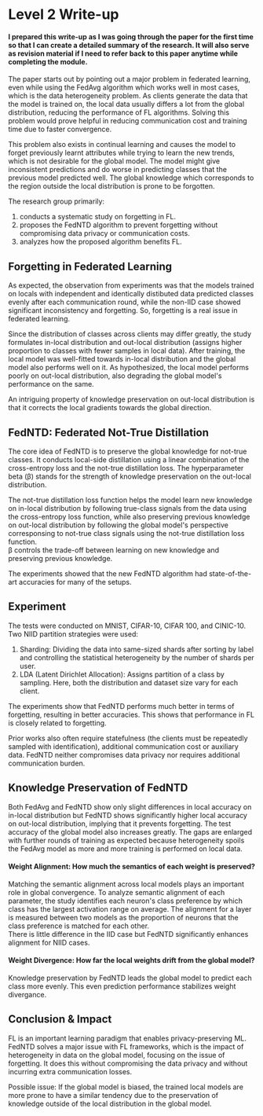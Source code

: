 # Level 2 Write-up

#### I prepared this write-up as I was going through the paper for the first time so that I can create a detailed summary of the research. It will also serve as revision material if I need to refer back to this paper anytime while completing the module.

The paper starts out by pointing out a major problem in federated learning, even while using the FedAvg algorithm which works well in most cases, which is the data heterogeneity problem. As clients generate the data that the model is trained on, the local data usually differs a lot from the global distribution, reducing the performance of FL algorithms. Solving this problem would prove helpful in reducing communication cost and training time due to faster convergence.  

This problem also exists in continual learning and causes the model to forget previously learnt attributes while trying to learn the new trends, which is not desirable for the global model. The model might give inconsistent predictions and do worse in predicting classes that the previous model predicted well. The global knowledge which corresponds to the region outside the local distribution is prone to be forgotten.  

The research group primarily:
1. conducts a systematic study on forgetting in FL.
2. proposes the FedNTD algorithm to prevent forgetting without compromising data privacy or communication costs.
3. analyzes how the proposed algorithm benefits FL.

## Forgetting in Federated Learning

As expected, the observation from experiments was that the models trained on locals with independent and identically distibuted data predicted classes evenly after each communication round, while the non-IID case showed significant inconsistency and forgetting. So, forgetting is a real issue in federated learning.  

Since the distribution of classes across clients may differ greatly, the study formulates in-local distribution and out-local distribution (assigns higher proportion to classes with fewer samples in local data). After training, the local model was well-fitted towards in-local distribution and the global model also performs well on it. As hypothesized, the local model performs poorly on out-local distribution, also degrading the global model's performance on the same.  
  
An intriguing property of knowledge preservation on out-local distribution is that it corrects the local
gradients towards the global direction.

## FedNTD: Federated Not-True Distillation

The core idea of FedNTD is to preserve the global knowledge for not-true classes. It conducts local-side distillation using a linear combination of the cross-entropy loss and the not-true distillation loss.
The hyperparameter beta (β) stands for the strength of knowledge preservation on the out-local distribution.  
  
The not-true distillation loss function helps the model learn new knowledge on in-local distribution by following true-class signals from the data using the cross-entropy loss function, while also preserving previous knowledge on out-local distribution by following the global model's perspective corresponsing to not-true class signals using the not-true distillation loss function.  
β controls the trade-off between learning on new knowledge and preserving previous knowledge.  
  
The experiments showed that the new FedNTD algorithm had state-of-the-art accuracies for many of the setups.

## Experiment

The tests were conducted on MNIST, CIFAR-10, CIFAR 100, and CINIC-10.  
Two NIID partition strategies were used:
1. Sharding: Dividing the data into same-sized shards after sorting by label and controlling the statistical heterogeneity by the number of shards per user.
2. LDA (Latent Dirichlet Allocation): Assigns partition of a class by sampling. Here, both the distribution and dataset size vary for each client.  
  
The experiments show that FedNTD performs much better in terms of forgetting, resulting in better accuracies. This shows that performance in FL is closely related to forgetting.

Prior works also often require statefulness (the clients must be repeatedly sampled with identification), additional communication cost or auxiliary data. FedNTD neither compromises data privacy nor requires additional communication burden.  

## Knowledge Preservation of FedNTD

Both FedAvg and FedNTD show only slight differences in local accuracy on in-local distribution but FedNTD shows significantly higher local accuracy on out-local distribution, implying that it prevents forgetting. The test accuracy of the global model also increases greatly. The gaps are enlarged with further rounds of training as expected because heterogeneity spoils the FedAvg model as more and more training is performed on local data.  
  
#### Weight Alignment: How much the semantics of each weight is preserved?  

Matching the semantic alignment across local models plays an important role in global convergence.
To analyze semantic alignment of each parameter, the study identifies each neuron's class preference by which class has the largest activation range on average. The alignment for a layer is measured between two models as the proportion of neurons that the class preference is matched for each other.  
There is little difference in the IID case but FedNTD significantly enhances alignment for NIID cases.

#### Weight Divergence: How far the local weights drift from the global model?

Knowledge preservation by FedNTD leads the global model to predict each class more evenly. This even prediction performance stabilizes weight divergance.

## Conclusion & Impact

FL is an important learning paradigm that enables privacy-preserving ML. FedNTD solves a major issue with FL frameworks, which is the impact of heterogeneity in data on the global model, focusing on the issue of forgetting. It does this without compromising the data privacy and without incurring extra communication losses.

Possible issue: If the global model is biased, the trained local models are more prone to have a similar tendency due to the preservation of knowledge outside of the local distribution in the global model.